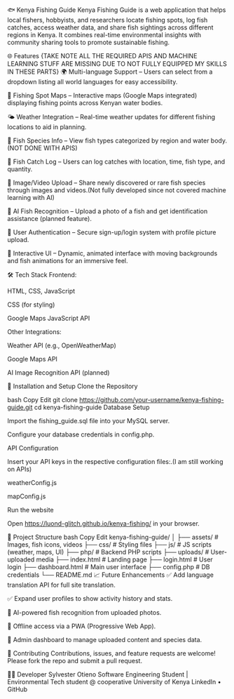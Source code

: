 🐟 Kenya Fishing Guide
Kenya Fishing Guide is a web application that helps local fishers, hobbyists, and researchers locate fishing spots, log fish catches, access weather data, and share fish sightings across different regions in Kenya. It combines real-time environmental insights with community sharing tools to promote sustainable fishing.

🌐 Features {TAKE NOTE ALL THE REQUIRED APIS AND MACHINE LEARNING STUFF ARE MISSING DUE TO NOT FULLY EQUIPPED MY SKILLS IN THESE PARTS}
🌍 Multi-language Support – Users can select from a dropdown listing all world languages for easy accessibility.

📍 Fishing Spot Maps – Interactive maps (Google Maps integrated) displaying fishing points across Kenyan water bodies.

🌤️ Weather Integration – Real-time weather updates for different fishing locations to aid in planning.

🐠 Fish Species Info – View fish types categorized by region and water body.(NOT DONE WITH APIS)

📝 Fish Catch Log – Users can log catches with location, time, fish type, and quantity.

📸 Image/Video Upload – Share newly discovered or rare fish species through images and videos.(Not fully developed since not covered machine learning with AI)

🧠 AI Fish Recognition – Upload a photo of a fish and get identification assistance (planned feature).

👤 User Authentication – Secure sign-up/login system with profile picture upload.

💬 Interactive UI – Dynamic, animated interface with moving backgrounds and fish animations for an immersive feel.

🛠️ Tech Stack
Frontend:

HTML, CSS, JavaScript

 CSS (for styling)

Google Maps JavaScript API


Other Integrations:

Weather API (e.g., OpenWeatherMap)

Google Maps API

AI Image Recognition API (planned)

🔧 Installation and Setup
Clone the Repository

bash
Copy
Edit
git clone https://github.com/your-username/kenya-fishing-guide.git
cd kenya-fishing-guide
Database Setup

Import the fishing_guide.sql file into your MySQL server.

Configure your database credentials in config.php.


API Configuration

Insert your API keys in the respective configuration files:.(I am still working on APIs)

weatherConfig.js

mapConfig.js

Run the website

Open https://luond-glitch.github.io/kenya-fishing/ in your browser.

📁 Project Structure
bash
Copy
Edit
kenya-fishing-guide/
│
├── assets/               # Images, fish icons, videos
├── css/                  # Styling files
├── js/                   # JS scripts (weather, maps, UI)
├── php/                  # Backend PHP scripts
├── uploads/              # User-uploaded media
├── index.html            # Landing page
├── login.html            # User login
├── dashboard.html        # Main user interface
├── config.php            # DB credentials
└── README.md
📈 Future Enhancements
✅ Add language translation API for full site translation.

✅ Expand user profiles to show activity history and stats.

🔄 AI-powered fish recognition from uploaded photos.

🔄 Offline access via a PWA (Progressive Web App).

🔄 Admin dashboard to manage uploaded content and species data.

🤝 Contributing
Contributions, issues, and feature requests are welcome!
Please fork the repo and submit a pull request.

🧑‍💻 Developer
Sylvester Otieno
Software Engineering Student | Environmental Tech student @ cooperative University of Kenya
LinkedIn • GitHub

